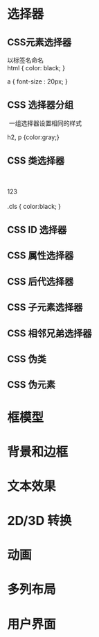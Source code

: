 
# 选择器
## CSS元素选择器  
以标签名命名  
 html { color: black; }  
 
 a { font-size : 20px; }  

## CSS 选择器分组  
  一组选择器设置相同的样式  
  
  h2, p {color:gray;}

## CSS 类选择器  
  <div class="cls">123</div>  
  .cls { color:black; }

## CSS ID 选择器

## CSS 属性选择器

## CSS 后代选择器

## CSS 子元素选择器

## CSS 相邻兄弟选择器

## CSS 伪类

## CSS 伪元素

# 框模型


# 背景和边框


# 文本效果


# 2D/3D 转换


# 动画


# 多列布局


# 用户界面

